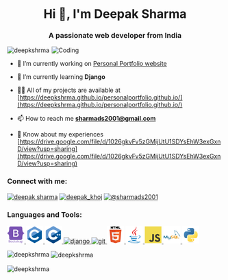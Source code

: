 <h1 align="center">Hi 👋, I'm Deepak Sharma</h1>
<h3 align="center">A passionate web developer from India</h3>
<img align="right" alt="Coding" width="400" src="https://cdn.dribbble.com/users/1162077/screenshots/3848914/programmer.gif">
<p align="left"> <img src="https://komarev.com/ghpvc/?username=deepkshrma&label=Profile%20views&color=0e75b6&style=flat" alt="deepkshrma" /> </p>

- 🔭 I’m currently working on [Personal Portfolio website](https://deepkshrma.github.io/personalportfolio.github.io/)

- 🌱 I’m currently learning **Django**

- 👨‍💻 All of my projects are available at [https://deepkshrma.github.io/personalportfolio.github.io/](https://deepkshrma.github.io/personalportfolio.github.io/)

- 📫 How to reach me **sharmads2001@gmail.com**

- 📄 Know about my experiences [https://drive.google.com/file/d/1026gkvFv5zGMijUtU1SDYsEhW3exGxnD/view?usp=sharing](https://drive.google.com/file/d/1026gkvFv5zGMijUtU1SDYsEhW3exGxnD/view?usp=sharing)

<h3 align="left">Connect with me:</h3>
<p align="left">
<a href="https://linkedin.com/in/deepak sharma" target="blank"><img align="center" src="https://raw.githubusercontent.com/rahuldkjain/github-profile-readme-generator/master/src/images/icons/Social/linked-in-alt.svg" alt="deepak sharma" height="30" width="40" /></a>
<a href="https://www.codechef.com/users/deepak_khoj" target="blank"><img align="center" src="https://cdn.jsdelivr.net/npm/simple-icons@3.1.0/icons/codechef.svg" alt="deepak_khoj" height="30" width="40" /></a>
<a href="https://www.hackerearth.com/@sharmads2001" target="blank"><img align="center" src="https://raw.githubusercontent.com/rahuldkjain/github-profile-readme-generator/master/src/images/icons/Social/hackerearth.svg" alt="@sharmads2001" height="30" width="40" /></a>
</p>

<h3 align="left">Languages and Tools:</h3>
<p align="left"> <a href="https://getbootstrap.com" target="_blank" rel="noreferrer"> <img src="https://raw.githubusercontent.com/devicons/devicon/master/icons/bootstrap/bootstrap-plain-wordmark.svg" alt="bootstrap" width="40" height="40"/> </a> <a href="https://www.cprogramming.com/" target="_blank" rel="noreferrer"> <img src="https://raw.githubusercontent.com/devicons/devicon/master/icons/c/c-original.svg" alt="c" width="40" height="40"/> </a> <a href="https://www.w3schools.com/cpp/" target="_blank" rel="noreferrer"> <img src="https://raw.githubusercontent.com/devicons/devicon/master/icons/cplusplus/cplusplus-original.svg" alt="cplusplus" width="40" height="40"/> </a> <a href="https://www.djangoproject.com/" target="_blank" rel="noreferrer"> <img src="https://cdn.worldvectorlogo.com/logos/django.svg" alt="django" width="40" height="40"/> </a> <a href="https://git-scm.com/" target="_blank" rel="noreferrer"> <img src="https://www.vectorlogo.zone/logos/git-scm/git-scm-icon.svg" alt="git" width="40" height="40"/> </a> <a href="https://www.w3.org/html/" target="_blank" rel="noreferrer"> <img src="https://raw.githubusercontent.com/devicons/devicon/master/icons/html5/html5-original-wordmark.svg" alt="html5" width="40" height="40"/> </a> <a href="https://www.java.com" target="_blank" rel="noreferrer"> <img src="https://raw.githubusercontent.com/devicons/devicon/master/icons/java/java-original.svg" alt="java" width="40" height="40"/> </a> <a href="https://developer.mozilla.org/en-US/docs/Web/JavaScript" target="_blank" rel="noreferrer"> <img src="https://raw.githubusercontent.com/devicons/devicon/master/icons/javascript/javascript-original.svg" alt="javascript" width="40" height="40"/> </a> <a href="https://www.mysql.com/" target="_blank" rel="noreferrer"> <img src="https://raw.githubusercontent.com/devicons/devicon/master/icons/mysql/mysql-original-wordmark.svg" alt="mysql" width="40" height="40"/> </a> <a href="https://www.python.org" target="_blank" rel="noreferrer"> <img src="https://raw.githubusercontent.com/devicons/devicon/master/icons/python/python-original.svg" alt="python" width="40" height="40"/> </a> </p>

<p><img align="left" src="https://github-readme-stats.vercel.app/api/top-langs?username=deepkshrma&show_icons=true&locale=en&layout=compact" alt="deepkshrma" /></p>

<p>&nbsp;<img align="center" src="https://github-readme-stats.vercel.app/api?username=deepkshrma&show_icons=true&locale=en" alt="deepkshrma" /></p>

<p><img align="center" src="https://github-readme-streak-stats.herokuapp.com/?user=deepkshrma&" alt="deepkshrma" /></p>

